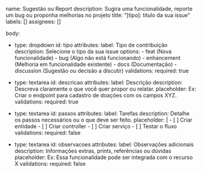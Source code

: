 name: Sugestão ou Report
description: Sugira uma funcionalidade, reporte um bug ou proponha melhorias no projeto
title: "[tipo]: título da sua issue"
labels: []
assignees: []

body:
  - type: dropdown
    id: tipo
    attributes:
      label: Tipo de contribuição
      description: Selecione o tipo da sua issue
      options:
        - feat (Nova funcionalidade)
        - bug (Algo não está funcionando)
        - enhancement (Melhoria em funcionalidade existente)
        - docs (Documentação)
        - discussion (Sugestão ou decisão a discutir)
    validations:
      required: true

  - type: textarea
    id: descricao
    attributes:
      label: Descrição
      description: Descreva claramente o que você quer propor ou relatar.
      placeholder: Ex: Criar o endpoint para cadastro de doações com os campos XYZ.
    validations:
      required: true

  - type: textarea
    id: passos
    attributes:
      label: Tarefas
      description: Detalhe os passos necessários ou o que deve ser feito.
      placeholder: |
        - [ ] Criar entidade
        - [ ] Criar controller
        - [ ] Criar serviço
        - [ ] Testar o fluxo
    validations:
      required: false

  - type: textarea
    id: observacoes
    attributes:
      label: Observações adicionais
      description: Informações extras, prints, referências ou dúvidas
      placeholder: Ex: Essa funcionalidade pode ser integrada com o recurso X
    validations:
      required: false
